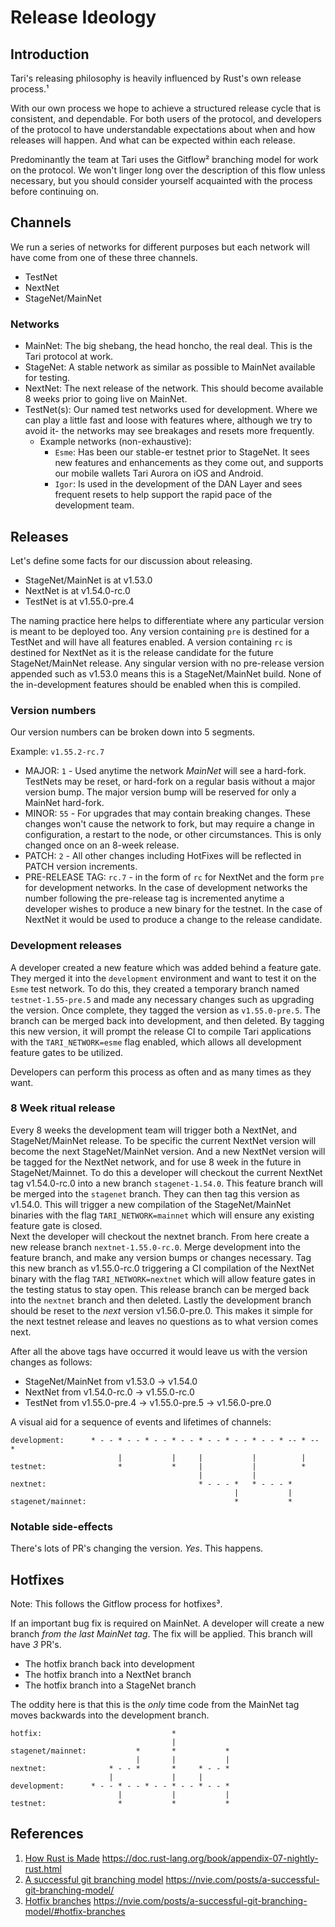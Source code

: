 # Release Ideology

## Introduction

Tari's releasing philosophy is heavily influenced by Rust's own release process.¹

With our own process we hope to achieve a structured release cycle that is consistent, and dependable. For both users of the protocol, and developers of the protocol to have understandable expectations about when and how releases will happen. And what can be expected within each release.

Predominantly the team at Tari uses the Gitflow² branching model for work on the protocol. We won't linger long over the description of this flow unless necessary, but you should consider yourself acquainted with the process before continuing on. 

## Channels

We run a series of networks for different purposes but each network will have come from one of these three channels.

- TestNet
- NextNet
- StageNet/MainNet

### Networks

- MainNet: The big shebang, the head honcho, the real deal. This is the Tari protocol at work.
- StageNet: A stable network as similar as possible to MainNet available for testing.
- NextNet: The next release of the network. This should become available 8 weeks prior to going live on MainNet.
- TestNet(s): Our named test networks used for development. Where we can play a little fast and loose with features where, although we try to avoid it- the networks may see breakages and resets more frequently.
  - Example networks (non-exhaustive):
    - `Esme`: Has been our stable-er testnet prior to StageNet. It sees new features and enhancements as they come out, and supports our mobile wallets Tari Aurora on iOS and Android.
    - `Igor`: Is used in the development of the DAN Layer and sees frequent resets to help support the rapid pace of the development team.

## Releases

Let's define some facts for our discussion about releasing.

- StageNet/MainNet is at v1.53.0
- NextNet is at v1.54.0-rc.0
- TestNet is at v1.55.0-pre.4

The naming practice here helps to differentiate where any particular version is meant to be deployed too. Any version containing `pre` is destined for a TestNet and will have all features enabled. A version containing `rc` is destined for NextNet as it is the release candidate for the future StageNet/MainNet release. Any singular version with no pre-release version appended such as v1.53.0 means this is a StageNet/MainNet build. None of the in-development features should be enabled when this is compiled.

### Version numbers

Our version numbers can be broken down into 5 segments.

Example: `v1.55.2-rc.7`

- MAJOR: `1` - Used anytime the network _MainNet_ will see a hard-fork. TestNets may be reset, or hard-fork on a regular basis without a major version bump. The major version bump will be reserved for only a MainNet hard-fork.
- MINOR: `55` - For upgrades that may contain breaking changes. These changes won't cause the network to fork, but may require a change in configuration, a restart to the node, or other circumstances. This is only changed once on an 8-week release.
- PATCH: `2` - All other changes including HotFixes will be reflected in PATCH version increments.
- PRE-RELEASE TAG: `rc.7` - in the form of `rc` for NextNet and the form `pre` for development networks. In the case of development networks the number following the pre-release tag is incremented anytime a developer wishes to produce a new binary for the testnet. In the case of NextNet it would be used to produce a change to the release candidate.

### Development releases

A developer created a new feature which was added behind a feature gate. They merged it into the `development` environment and want to test it on the `Esme` test network. To do this, they created a temporary branch named `testnet-1.55-pre.5` and made any necessary changes such as upgrading the version. Once complete, they tagged the version as `v1.55.0-pre.5`. The branch can be merged back into development, and then deleted.
By tagging this new version, it will prompt the release CI to compile Tari applications with the `TARI_NETWORK=esme` flag enabled, which allows all development feature gates to be utilized.

Developers can perform this process as often and as many times as they want.

### 8 Week ritual release

Every 8 weeks the development team will trigger both a NextNet, and StageNet/MainNet release. To be specific the current NextNet version will become the next StageNet/MainNet version. And a new NextNet version will be tagged for the NextNet network, and for use 8 week in the future in StageNet/Mainnet. To do this a developer will checkout the current NextNet tag v1.54.0-rc.0 into a new branch `stagenet-1.54.0`. This feature branch will be merged into the `stagenet` branch. They can then tag this version as v1.54.0. This will trigger a new compilation of the StageNet/MainNet binaries with the flag `TARI_NETWORK=mainnet` which will ensure any existing feature gate is closed.  
Next the developer will checkout the nextnet branch. From here create a new release branch `nextnet-1.55.0-rc.0`. Merge development into the feature branch, and make any version bumps or changes necessary. Tag this new branch as v1.55.0-rc.0 triggering a CI compilation of the NextNet binary with the flag `TARI_NETWORK=nextnet` which will allow feature gates in the testing status to stay open. This release branch can be merged back into the `nextnet` branch and then deleted.
Lastly the development branch should be reset to the _next_ version v1.56.0-pre.0. This makes it simple for the next testnet release and leaves no questions as to what version comes next.

After all the above tags have occurred it would leave us with the version changes as follows:

- StageNet/MainNet from v1.53.0 -> v1.54.0
- NextNet from v1.54.0-rc.0 -> v1.55.0-rc.0
- TestNet from v1.55.0-pre.4 -> v1.55.0-pre.5 -> v1.56.0-pre.0

A visual aid for a sequence of events and lifetimes of channels:
```
development:      * - - * - - * - - * - - * - - * - - * - - * -- * -- *
                        |           |     |           |          |
testnet:                *           *     |           |          *
                                          |           |
nextnet:                                  * - - - *   * - - - *
                                                  |           |
stagenet/mainnet:                                 *           *
```

### Notable side-effects

There's lots of PR's changing the version. _Yes_. This happens.

## Hotfixes

Note: This follows the Gitflow process for hotfixes³.

If an important bug fix is required on MainNet. A developer will create a new branch *from the last MainNet tag*. The fix will be applied. This branch will have *3* PR's. 
- The hotfix branch back into development
- The hotfix branch into a NextNet branch
- The hotfix branch into a StageNet branch

The oddity here is that this is the _only_ time code from the MainNet tag moves backwards into the development branch.

```
hotfix:                             *
                                    |
stagenet/mainnet:           *       *           *
                            |       |           |
nextnet:              * - - *       *     * - - *
                      |             |     |
development:      * - - * - - * - - * - - * - - *
                        |           |           |
testnet:                *           *           *
```

## References

1. [How Rust is Made](https://doc.rust-lang.org/book/appendix-07-nightly-rust.html) https://doc.rust-lang.org/book/appendix-07-nightly-rust.html
2. [A successful git branching model](https://nvie.com/posts/a-successful-git-branching-model/) https://nvie.com/posts/a-successful-git-branching-model/
3. [Hotfix branches](https://nvie.com/posts/a-successful-git-branching-model/#hotfix-branches) https://nvie.com/posts/a-successful-git-branching-model/#hotfix-branches